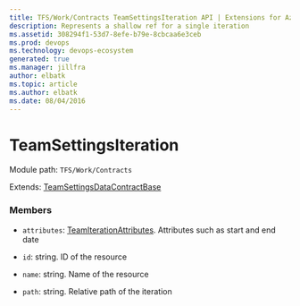 ```yaml
---
title: TFS/Work/Contracts TeamSettingsIteration API | Extensions for Azure DevOps Services
description: Represents a shallow ref for a single iteration
ms.assetid: 308294f1-53d7-8efe-b79e-8cbcaa6e3ceb
ms.prod: devops
ms.technology: devops-ecosystem
generated: true
ms.manager: jillfra
author: elbatk
ms.topic: article
ms.author: elbatk
ms.date: 08/04/2016
---
```


# TeamSettingsIteration

Module path: `TFS/Work/Contracts`

Extends: [TeamSettingsDataContractBase](../../../TFS/Work/Contracts/TeamSettingsDataContractBase.md)

### Members

* `attributes`: [TeamIterationAttributes](../../../TFS/Work/Contracts/TeamIterationAttributes.md). Attributes such as start and end date

* `id`: string. ID of the resource

* `name`: string. Name of the resource

* `path`: string. Relative path of the iteration

